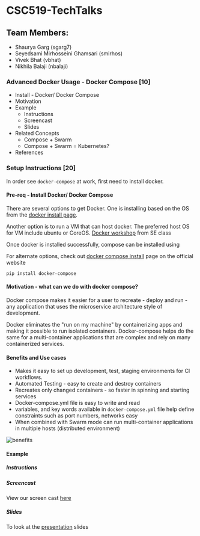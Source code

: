 # CSC519-TechTalks

## Team Members:

* Shaurya Garg (sgarg7)
* Seyedsami Mirhosseini Ghamsari (smirhos)
* Vivek Bhat (vbhat)
* Nikhila Balaji (nbalaji)

### Advanced Docker Usage - Docker Compose [10]
* Install - Docker/ Docker Compose
* Motivation
* Example
	* Instructions
	* Screencast
	* Slides
* Related Concepts
	* Compose + Swarm
	* Compose + Swarm = Kubernetes?
* References


### Setup Instructions [20]
In order see `docker-compose` at work, first need to install docker.

#### Pre-req - Install Docker/ Docker Compose
There are several options to get Docker. One is installing based on the OS from the [docker install page](https://docs.docker.com/engine/installation/#docker-variants). 

Another option is to run a VM that can host docker. The preferred host OS for VM include ubuntu or CoreOS. 
[Docker workshop](https://github.com/CSC-510/Course/blob/master/Materials/Docker.md) from SE class

Once docker is installed successfully, compose can be installed using

For alternate options, check out [docker compose install](https://docs.docker.com/compose/install/) page on the official website
```
pip install docker-compose
```
#### Motivation - what can we do with docker compose?
Docker compose makes it easier for a user to recreate - deploy and run - any application that uses the microservice architecture style of development. 

Docker eliminates the "run on my machine" by containerizing apps and making it possible to run isolated containers. Docker-compose helps do the same for a multi-container applications that are complex and rely on many containerized services. 

#### Benefits and Use cases
* Makes it easy to set up development, test, staging environments for CI workflows.
* Automated Testing - easy to create and destroy containers
* Recreates only changed containers - so faster in spinning and starting services
* Docker-compose.yml file is easy to write and read
* variables, and key words available in `docker-compose.yml` file help define constraints such as port numbers, networks easy
* When combined with Swarm mode can run multi-container applications in multiple hosts (distributed environment)

![benefits](https://github.ncsu.edu/smirhos/CSC519-TechTalks/blob/master/C1.PNG "Traditional Docker versus Compose")

#### Example
##### Instructions

##### Screencast
View our screen cast [here](https://youtu.be/q2UiZ9N5rPU)
##### Slides
To look at the [presentation](https://docs.google.com/presentation/d/13g7WY1_OfYk84QamNIe2iTqI1DCcC5oD0IgiulQvt0w/edit#slide=id.gc6f90357f_0_0) slides
